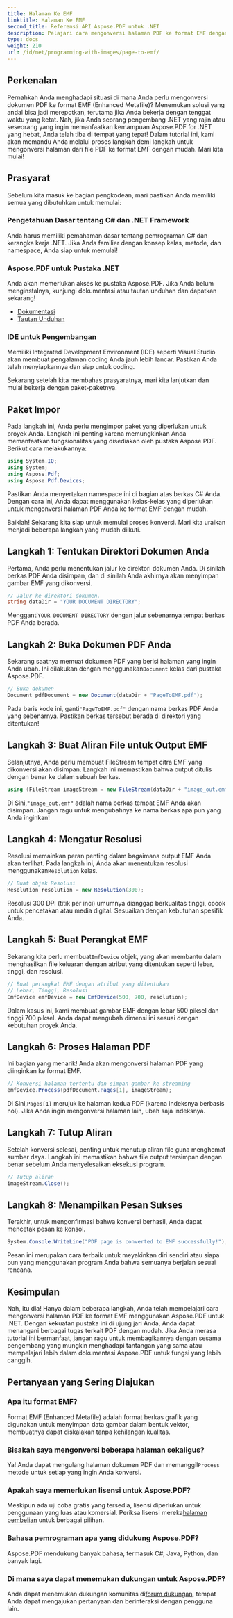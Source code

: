 ```yaml
---
title: Halaman Ke EMF
linktitle: Halaman Ke EMF
second_title: Referensi API Aspose.PDF untuk .NET
description: Pelajari cara mengonversi halaman PDF ke format EMF dengan panduan langkah demi langkah ini menggunakan Aspose.PDF untuk .NET. Sempurna untuk pengembang.
type: docs
weight: 210
url: /id/net/programming-with-images/page-to-emf/
---
```

## Perkenalan

Pernahkah Anda menghadapi situasi di mana Anda perlu mengonversi dokumen PDF ke format EMF (Enhanced Metafile)? Menemukan solusi yang andal bisa jadi merepotkan, terutama jika Anda bekerja dengan tenggat waktu yang ketat. Nah, jika Anda seorang pengembang .NET yang rajin atau seseorang yang ingin memanfaatkan kemampuan Aspose.PDF for .NET yang hebat, Anda telah tiba di tempat yang tepat! Dalam tutorial ini, kami akan memandu Anda melalui proses langkah demi langkah untuk mengonversi halaman dari file PDF ke format EMF dengan mudah. Mari kita mulai!

## Prasyarat

Sebelum kita masuk ke bagian pengkodean, mari pastikan Anda memiliki semua yang dibutuhkan untuk memulai:

### Pengetahuan Dasar tentang C# dan .NET Framework
Anda harus memiliki pemahaman dasar tentang pemrograman C# dan kerangka kerja .NET. Jika Anda familier dengan konsep kelas, metode, dan namespace, Anda siap untuk memulai!

### Aspose.PDF untuk Pustaka .NET
Anda akan memerlukan akses ke pustaka Aspose.PDF. Jika Anda belum menginstalnya, kunjungi dokumentasi atau tautan unduhan dan dapatkan sekarang!

- [Dokumentasi](https://reference.aspose.com/pdf/net/)
- [Tautan Unduhan](https://releases.aspose.com/pdf/net/)

### IDE untuk Pengembangan
Memiliki Integrated Development Environment (IDE) seperti Visual Studio akan membuat pengalaman coding Anda jauh lebih lancar. Pastikan Anda telah menyiapkannya dan siap untuk coding.

Sekarang setelah kita membahas prasyaratnya, mari kita lanjutkan dan mulai bekerja dengan paket-paketnya.

## Paket Impor

Pada langkah ini, Anda perlu mengimpor paket yang diperlukan untuk proyek Anda. Langkah ini penting karena memungkinkan Anda memanfaatkan fungsionalitas yang disediakan oleh pustaka Aspose.PDF. Berikut cara melakukannya:

```csharp
using System.IO;
using System;
using Aspose.Pdf;
using Aspose.Pdf.Devices;
```

Pastikan Anda menyertakan namespace ini di bagian atas berkas C# Anda. Dengan cara ini, Anda dapat menggunakan kelas-kelas yang diperlukan untuk mengonversi halaman PDF Anda ke format EMF dengan mudah.

Baiklah! Sekarang kita siap untuk memulai proses konversi. Mari kita uraikan menjadi beberapa langkah yang mudah diikuti.

## Langkah 1: Tentukan Direktori Dokumen Anda

Pertama, Anda perlu menentukan jalur ke direktori dokumen Anda. Di sinilah berkas PDF Anda disimpan, dan di sinilah Anda akhirnya akan menyimpan gambar EMF yang dikonversi.

```csharp
// Jalur ke direktori dokumen.
string dataDir = "YOUR DOCUMENT DIRECTORY";
```

 Mengganti`YOUR DOCUMENT DIRECTORY` dengan jalur sebenarnya tempat berkas PDF Anda berada.

## Langkah 2: Buka Dokumen PDF Anda

 Sekarang saatnya memuat dokumen PDF yang berisi halaman yang ingin Anda ubah. Ini dilakukan dengan menggunakan`Document` kelas dari pustaka Aspose.PDF.

```csharp
// Buka dokumen
Document pdfDocument = new Document(dataDir + "PageToEMF.pdf");
```

 Pada baris kode ini, ganti`"PageToEMF.pdf"` dengan nama berkas PDF Anda yang sebenarnya. Pastikan berkas tersebut berada di direktori yang ditentukan!

## Langkah 3: Buat Aliran File untuk Output EMF

Selanjutnya, Anda perlu membuat FileStream tempat citra EMF yang dikonversi akan disimpan. Langkah ini memastikan bahwa output ditulis dengan benar ke dalam sebuah berkas.

```csharp
using (FileStream imageStream = new FileStream(dataDir + "image_out.emf", FileMode.Create))
```

 Di Sini,`"image_out.emf"` adalah nama berkas tempat EMF Anda akan disimpan. Jangan ragu untuk mengubahnya ke nama berkas apa pun yang Anda inginkan!

## Langkah 4: Mengatur Resolusi

 Resolusi memainkan peran penting dalam bagaimana output EMF Anda akan terlihat. Pada langkah ini, Anda akan menentukan resolusi menggunakan`Resolution` kelas.

```csharp
// Buat objek Resolusi
Resolution resolution = new Resolution(300);
```

Resolusi 300 DPI (titik per inci) umumnya dianggap berkualitas tinggi, cocok untuk pencetakan atau media digital. Sesuaikan dengan kebutuhan spesifik Anda.

## Langkah 5: Buat Perangkat EMF

 Sekarang kita perlu membuat`EmfDevice` objek, yang akan membantu dalam menghasilkan file keluaran dengan atribut yang ditentukan seperti lebar, tinggi, dan resolusi.

```csharp
// Buat perangkat EMF dengan atribut yang ditentukan
// Lebar, Tinggi, Resolusi
EmfDevice emfDevice = new EmfDevice(500, 700, resolution);
```

Dalam kasus ini, kami membuat gambar EMF dengan lebar 500 piksel dan tinggi 700 piksel. Anda dapat mengubah dimensi ini sesuai dengan kebutuhan proyek Anda.

## Langkah 6: Proses Halaman PDF

Ini bagian yang menarik! Anda akan mengonversi halaman PDF yang diinginkan ke format EMF. 

```csharp
// Konversi halaman tertentu dan simpan gambar ke streaming
emfDevice.Process(pdfDocument.Pages[1], imageStream);
```

 Di Sini,`Pages[1]` merujuk ke halaman kedua PDF (karena indeksnya berbasis nol). Jika Anda ingin mengonversi halaman lain, ubah saja indeksnya.

## Langkah 7: Tutup Aliran

Setelah konversi selesai, penting untuk menutup aliran file guna menghemat sumber daya. Langkah ini memastikan bahwa file output tersimpan dengan benar sebelum Anda menyelesaikan eksekusi program.

```csharp
// Tutup aliran
imageStream.Close();
```

## Langkah 8: Menampilkan Pesan Sukses

Terakhir, untuk mengonfirmasi bahwa konversi berhasil, Anda dapat mencetak pesan ke konsol.

```csharp
System.Console.WriteLine("PDF page is converted to EMF successfully!");
```

Pesan ini merupakan cara terbaik untuk meyakinkan diri sendiri atau siapa pun yang menggunakan program Anda bahwa semuanya berjalan sesuai rencana.

## Kesimpulan

Nah, itu dia! Hanya dalam beberapa langkah, Anda telah mempelajari cara mengonversi halaman PDF ke format EMF menggunakan Aspose.PDF untuk .NET. Dengan kekuatan pustaka ini di ujung jari Anda, Anda dapat menangani berbagai tugas terkait PDF dengan mudah. Jika Anda merasa tutorial ini bermanfaat, jangan ragu untuk membagikannya dengan sesama pengembang yang mungkin menghadapi tantangan yang sama atau mempelajari lebih dalam dokumentasi Aspose.PDF untuk fungsi yang lebih canggih.

## Pertanyaan yang Sering Diajukan

### Apa itu format EMF?
Format EMF (Enhanced Metafile) adalah format berkas grafik yang digunakan untuk menyimpan data gambar dalam bentuk vektor, membuatnya dapat diskalakan tanpa kehilangan kualitas.

### Bisakah saya mengonversi beberapa halaman sekaligus?
 Ya! Anda dapat mengulang halaman dokumen PDF dan memanggil`Process` metode untuk setiap yang ingin Anda konversi.

### Apakah saya memerlukan lisensi untuk Aspose.PDF?
 Meskipun ada uji coba gratis yang tersedia, lisensi diperlukan untuk penggunaan yang luas atau komersial. Periksa lisensi mereka[halaman pembelian](https://purchase.aspose.com/buy) untuk berbagai pilihan.

### Bahasa pemrograman apa yang didukung Aspose.PDF?
Aspose.PDF mendukung banyak bahasa, termasuk C#, Java, Python, dan banyak lagi.

### Di mana saya dapat menemukan dukungan untuk Aspose.PDF?
 Anda dapat menemukan dukungan komunitas di[forum dukungan](https://forum.aspose.com/c/pdf/10), tempat Anda dapat mengajukan pertanyaan dan berinteraksi dengan pengguna lain.